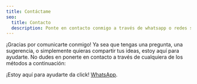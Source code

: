 ```yaml
---
title: Contáctame
seo:
  title: Contacto
  description: Ponte en contacto conmigo a través de whatsapp o redes sociales. ¡Déjanos saber cómo podemos ayudarte!
---
```


¡Gracias por comunicarte conmigo! Ya sea que tengas una pregunta, una sugerencia, o simplemente quieras compartir tus ideas, estoy aquí para ayudarte. No dudes en ponerte en contacto a través de cualquiera de los métodos a continuación:

¡Estoy aquí para ayudarte da click! [WhatsApp](https://wa.me/72495763?text=Hola,%20me%20interesa%20saber%20más%20sobre%20sus%20servicios.%20¿Podrían%20darme%20más%20información%20por%20favor?).
